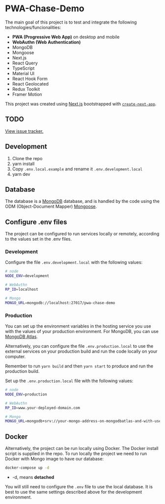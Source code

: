 # PWA-Chase-Demo

The main goal of this project is to test and integrate the following technologies/funcionalities:

- **PWA (Progressive Web App)** on desktop and mobile
- **WebAuthn (Web Authentication)**
- MongoDB
- Mongoose
- Next.js
- React Query
- TypeScript
- Material UI
- React Hook Form
- React Geolocated
- Redux Toolkit
- Framer Motion

This project was created using [Next.js](https://nextjs.org/) bootstrapped with [`create-next-app`](https://github.com/vercel/next.js/tree/canary/packages/create-next-app).

## TODO

[View issue tracker.](https://github.com/Zcehtro/mi-pwa-chase-demo/issues)

## Development

1. Clone the repo
2. yarn install
3. Copy `.env.local.example` and rename it `.env.development.local`
4. yarn dev

## Database

The database is a [MongoDB](https://www.mongodb.com/) database, and is handled by the code using the ODM (Object-Document Mapper) [Mongoose](https://mongoosejs.com/).


## Configure .env files

The project can be configured to run services locally or remotely, according to the values set in the .env files.

### Development

Configure the file `.env.development.local` with the following values:

```bash
# node
NODE_ENV=development

# WebAuthn
RP_ID=localhost

# Mongo
MONGO_URL=mongodb://localhost:27017/pwa-chase-demo
```

### Production

You can set up the environment variables in the hosting service you use with the values of your production environment. For MongoDB, you can use [MongoDB Atlas](https://www.mongodb.com/cloud/atlas).

Alternatively, you can configure the file `.env.production.local` to use the external services on your production build and run the code locally on your computer.

Remember to run `yarn build` and then `yarn start` to produce and run the production build.

Set up the `.env.production.local` file with the following values:

```bash
# node
NODE_ENV=production

# WebAuthn
RP_ID=www.your-deployed-domain.com

# Mongo
MONGO_URL=mongodb+srv://your-mongo-address-on-mongodbatlas-and-with-user-password/?any-additional-options
```

## Docker

Alternatively, the project can be run locally using Docker. The Docker install script is supplied in the repo. To run locally the project we need to run Docker with Mongo image to have our database:

```bash
docker-compose up -d
```

- -d, means **detached**

You will still need to configure the `.env` file to use the local database. It is best to use the same settings described above for the development environment.
